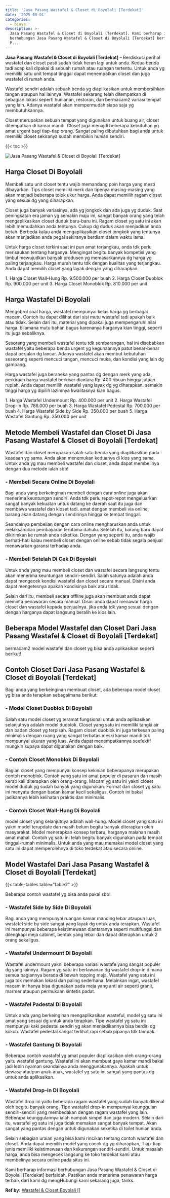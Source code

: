 ```yaml
---
title: 'Jasa Pasang Wastafel & Closet di Boyolali [Terdekat]'
date: '2025-08-01'
categories:
  - biaya
description: >-
  Jasa Pasang Wastafel & Closet di Boyolali [Terdekat]. Kami berharap informasi
  berhubungan Jasa Pasang Wastafel & Closet di Boyolali [Terdekat] berfaidah.
  P...
---
```


**Jasa Pasang Wastafel & Closet di Boyolali \[Terdekat\]** – Berdiskusi perihal wastafel dan closet pasti sudah tidak heran lagi untuk anda. Kedua benda tadi acap kali dipakai di sebuah rumah atau ruangan tertentu. Untuk anda yg memiliki satu unit tempat tinggal dapat menempatkan closet dan juga wastafel di rumah anda.

Wastafel sendiri adalah sebuah benda yg diaplikasikan untuk membersihkan tangan ataupun hal lainnya. Wastafel sekarang telah ditempatkan di sebagian lokasi seperti hunianan, restoran, dan bermacam2 variasi tempat yang lain. Adanya wastafel akan mempermudah siapa saja yg membutuhkannya.

Closet merupakan sebuah tempat yang digunakan untuk buang air, closet ditempatkan di kamar mandi. Closet juga menajdi beberapa kebutuhan yg amat urgent bagi tiap-tiap orang. Sangat paling dibutuhkan bagi anda untuk memiliki closet sekiranya sudah membikin hunian sendiri.

{{< toc >}}

![Jasa Pasang Wastafel & Closet di Boyolali [Terdekat]](/images/wastafel-closet-murah35.png)

## Harga Closet Di Boyolali

Membeli satu unit closet tentu wajib memandang poin harga yang mesti dibayarkan. Tips closet memiliki merk dan tipenya masing-masing yang akan menjadi beberapa tolok ukur harga. Anda dapat memilih ragam closet yang sesuai dg yang diharapkan.

Closet juga banyak variasinya, ada yg jongkok dan ada juga yg duduk. Saat peningkatan era jaman yg semakin maju ini, sangat banyak orang yang telah mengaplikasikan closet duduk baru-baru ini. Ragam closet yg satu ini akan lebih memudahkan anda tentunya. Cukup dg duduk akan menjadikan anda betah. Berbeda kalau anda mengaplikasikan closet jongkok yang tentunya akan menjadikan anda pegal sekiranya berdiam dalam waktu lama.

Untuk harga closet terkini saat ini pun amat terjangkau, anda tdk perlu merisaukan tentang harganya. Mengingat begitu banyak kompetisi yang timbul mewujudkan banyak produsen yg memasarkannya dg harga yg paling terjangkau. Harga murah tentu tdk dengan kualitas yang terjangkau. Anda dapat memilih closet yang layak dengan yang diharapkan.

1\. Harga Closet Wall-Hung Rp. 9.500.000 per buah 2. Harga Closet Duoblok Rp. 900.000 per unit 3. Harga Closet Monoblok Rp. 810.000 per unit

## Harga Wastafel Di Boyolali

Mengobrol soal harga, wastafel mempunyai kelas harga yg berbagai macam. Contoh itu dapat dilihat dari sisi mutu wastafel tadi apakah baik atau tidak. Selain dari itu, material yang dipakai juga mempengaruhi nilai harga. bilamana mutu bahan bagus karenanya harganya kian tinggi, seperti itu juga sebaliknya.

Sesorang yang membeli wastafel tentu tdk sembarangan, hal ini disebabkan wastafel yaitu beberapa benda urgent yg kegunaannya patut benar-benar dapat berjalan dg lancar. Adanya wastafel akan membut kebutuhan seseorang seperti mencuci tangan, mencuci muka, dan kondisi yang lain dg gampang.

Harga wastafel juga beraneka yang pantas dg dengan merk yang ada, perkiraan harga wastafel berkisar diantara Rp. 400 ribuan hingga jutaan rupiah. Anda dapat memilih wastafel yang layak dg yg diharapkan. semakin tinggi harga yg dipilih lazimnya kwalitasnya kian bagus.

1\. Harga Wastafel Undermount Rp. 400.000 per unit 2. Harga Wastafel Drop-in Rp. 786.000 per buah 3. Harga Wastafel Pedestal Rp. 700.000 per buah 4. Harga Wastafel Side by Side Rp. 350.000 per buah 5. Harga Wastafel Gantung Rp. 350.000 per unit

## Metode Membeli Wastafel dan Closet Di Jasa Pasang Wastafel & Closet di Boyolali \[Terdekat\]

Wastafel dan closet merupakan salah satu benda yang diaplikasikan pada keadaan yg sama. Anda akan menemukan keduanya di kios yang sama. Untuk anda yg mau membeli wastafel dan closet, anda dapat membelinya dengan dua metode ialah sbb!

### \- Membeli Secara Online Di Boyolali

Bagi anda yang berkeinginan membeli dengan cara online juga akan menerima keuntungan sendiri. Anda tdk perlu repot-repot mengeluarkan sangat banyak kekuatan untuk datang ke daerah saat itu juga dan membawa wastafel dan kloset tadi. amat dengan membeli via online, barang akan datang dengan sendirinya hingga ke tempat tinggal.

Seandainya pembelian dengan cara online mengharuskan anda untuk melaksanakan pembayaran terutama dahulu. Setelah itu, barang baru dapat dikirimkan ke rumah anda seketika. Dengan yang seperti itu, anda wajib berhati-hati kalau membeli closet dengan online sebab tidak segala penjual menawarkan garansi terhadap anda.

### \- Membeli Setelah Di Cek Di Boyolali

Untuk anda yang mau membeli closet dan wastafel secara langsung tentu akan menerima keuntungan sendiri-sendiri. Salah satunya adalah anda dapat mengecek kondisi wastafel dan closet secara manual. Disini anda dapat mengetesnya apakah kondisinya baik atau tidak.

Selain dari itu, membeli secara offline juga akan membuat anda dapat meminta penawaran secara manual. Disini anda dapat menawar harga closet dan wastafel kepada penjualnya. jika anda tdk yang sesuai dengan dengan harganya dapat langsung beralih ke kios lain.

## Beberapa Model Wastafel dan Closet Dari Jasa Pasang Wastafel & Closet di Boyolali \[Terdekat\]

bermacam2 model wastafel dan closet yg bisa anda aplikasikan seperti berikut!

## Contoh Closet Dari Jasa Pasang Wastafel & Closet di Boyolali \[Terdekat\]

Bagi anda yang berkeinginan membuat closet, ada beberapa model closet yg bisa anda terapkan sebagaimana berikut:

### \- Model Closet Duoblok Di Boyolali

Salah satu model closet yg teramat fungsional untuk anda aplikasikan selanjutnya adalah model duoblok. Closet yang satu ini memiliki tangki air dan badan closet yg terpisah. Ragam closet duoblok ini juga terkesan paling minimalis dengan ruang yang sangat terbatas meski kamar mandi tdk mempunyai ukuran yang luas. Anda dapat menempatkannya seefektif mungkin supaya dapat digunakan dengan baik.

### \- Contoh Closet Monoblok Di Boyolali

Bagian closet yang mempunyai konsep kekinian beberapanya merupakan contoh monoblok. Contoh yang satu ini amat populer di pasaran dan masih kerap kali diterapkan oleh orang-orang. Macam yg satu ini yakni closet model duduk yg sudah banyak yang digunakan. Format dari closet yg satu ini menyatu dengan badan kamar kecil sekaligus. Contoh ini bakal jadikannya lebih kelihatan praktis dan minimalis.

### \- Contoh Closet Wall-Hung Di Boyolali

model closet yang selanjutnya adalah wall-hung. Model closet yang satu ini yakni model terupdate dan masih belum begitu banyak diterapkan oleh masyarakat. Model menerapkan konsep terbaru, harganya malahan masih amat mahal. Contoh yg satu ini telah begitu banyak digunakan pada tempat tinggal-rumah minimalis. Untuk anda yang mau memakai model closet yang satu ini dapat memperolehnya di toko terdekat atau secara online.

## Model Wastafel Dari Jasa Pasang Wastafel & Closet di Boyolali \[Terdekat\]

{{< table-tables table="table2" >}}

Beberapa contoh wastafel yg bisa anda pakai sbb!

### \- Wastafel Side by Side Di Boyolali

Bagi anda yang mempunyai ruangan kamar manding lebar ataupun luas, wastafel side by side sangat yang layak dg untuk anda terapkan. Wastafel ini mempunyai beberapa keistimewaan diantaranya seperti multifungsi dan dilengkapi meja cabinet, bentuk yang lebar dan dapat diterapkan untuk 2 orang sekaligus.

### \- Wastafel Undermount Di Boyolali

Wastafel undermount yakni beberapa variasi wastafe yang sangat populer dg yang lainnya. Ragam yg satu ini berlawanan dg wastafel drop-in dimana semua bagiannya berada di bawah topping meja. Wastafel yang satu ini juga tdk memakan lokasi dan paling sederhana. Melainkan ingat, wastafel macam ini hanya bisa digunakan pada meja yang anti air seperti granit, marmer ataupun permukaan sintetis padat.

### \- Wastafel Padestal Di Boyolali

Untuk anda yang berkeinginan mengaplikasikan wasteful, model yg satu ini amat yang sesuai dg untuk anda terapkan. Tipe wastafel yg satu ini mempunyai kaki pedestal sendiri yg akan menjadikannya bisa berdiri dg kokoh. Wastafel pedestal sangat terlihat rapi sebab pipanya tdk tampak.

### \- Wastafel Gantung Di Boyolali

Beberapa contoh wastafel yg amat populer diaplikasikan oleh orang-orang yaitu wastafel gantung. Wastafel ini akan membuat gaya kamar mandi bakal jadi lebih nyaman seandainya anda menggunakannya. Apakah untuk dewasa ataupun anak-anak, wastafel yg satu ini sangat yang pantas dg untuk anda aplikasikan.

### \- Wastafel Drop-in Di Boyolali

Wastafel drop ini yaitu beberapa ragam wastafel yang sudah banyak dikenal oleh begitu banyak orang. Tipe wastafel drop-in mempunyai keunggulan sendiri-sendiri yang membedakan dengan ragam wastafel yang lain. Beberapa keunggulannya ialah nampak simpel dan juga modern. Selain dari itu, wastafel yg satu ini juga tidak memakan sangat banyak tempat. Akan sangat yang pantas dengan untuk digunakan seketika di toilet hunian anda.

Selain sebagian uraian yang bisa kami rincikan tentang contoh wastafel dan closet. Anda dapat memilih model yang cocok dg yg diharapkan, Tiap-tiap jenis memiliki keistimewaan dan kekurangan sendiri-sendiri. Untuk masalah harga, anda bisa mengecek langsung ke toko terdekat kami atau membelinya secara online pada situs ini.

Kami berharap informasi berhubungan Jasa Pasang Wastafel & Closet di Boyolali \[Terdekat\] berfaidah. Pastikan anda menerima penawaran harga terbaik dari kami dg mengHubungi kami sekarang juga, tanks.

**Ref by:** [Wastafel & Closet Boyolali []](https://id.wikipedia.org/wiki/Wastafel)

